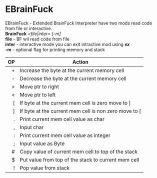 # EBrainFuck

EBrainFuck - Extended BrainFuck Interpreter have two mods read code from file or interactive.<br>
<b>BrainFuck</b> <i><file|inter> [-m]</i><br>
<b>file</b> - BF wil read code from file<br>
<b>inter</b> - interactive mode you can exit intractive mod using <b><i>ex</i></b><br>
<b>-m</b> - optional flag for printing memory and stack<br>

| OP   | Action |
|-----:|-----------|
|     +| Increase the byte at the current memory cell |
|     -| Decrease the byte at the current memory cell |
|     >| Move ptr to right |
|     <| Move ptr to left |
|     [| If byte at the current mem cell is zero move to ] |
|     ]| If byte at the current mem cell is non zero move to [ |
|     .| Print current mem cell value as char |
|     ,| Input char |
|     :| Print current mem cell value as integer |
|     ;| Input value as Byte |
|     #| Copy value of current mem cell to top of the stack    |
|     $| Put value from top of the stack to current mem cell       |
|     !| Pop value from stack|
